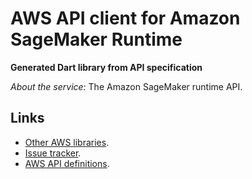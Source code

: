 # AWS API client for Amazon SageMaker Runtime

**Generated Dart library from API specification**

*About the service:*
The Amazon SageMaker runtime API.

## Links

- [Other AWS libraries](https://github.com/agilord/aws_client/tree/master/generated).
- [Issue tracker](https://github.com/agilord/aws_client/issues).
- [AWS API definitions](https://github.com/aws/aws-sdk-js/tree/master/apis).

